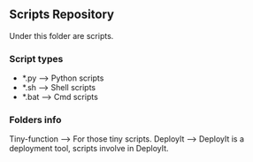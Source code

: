 Scripts Repository
------------------------------------------------

Under this folder are scripts.

### Script types

- *.py  --> Python scripts 
- *.sh  --> Shell scripts 
- *.bat --> Cmd scripts 

### Folders info

Tiny-function --> For those tiny scripts.
DeployIt --> DeployIt is a deployment tool, scripts involve in DeployIt.
